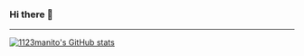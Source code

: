 ### Hi there 👋
---
[![1123manito's GitHub stats](https://github-readme-stats.vercel.app/api?username=anuraghazra)](https://github.com/anuraghazra/github-readme-stats)
<!--
**1123manito/1123manito** is a ✨ _special_ ✨ repository because its `README.md` (this file) appears on your GitHub profile.

Here are some ideas to get you started:

- 🔭 I’m currently working on ...
- 🌱 I’m currently learning ...
- 👯 I’m looking to collaborate on ...
- 🤔 I’m looking for help with ...
- 💬 Ask me about ...
- 📫 How to reach me: ...
- 😄 Pronouns: ...
- ⚡ Fun fact: ...
-->
